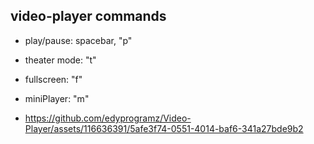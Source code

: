 ## video-player commands
- play/pause: spacebar, "p"
- theater mode: "t"
- fullscreen: "f"
- miniPlayer: "m"

- https://github.com/edyprogramz/Video-Player/assets/116636391/5afe3f74-0551-4014-baf6-341a27bde9b2
